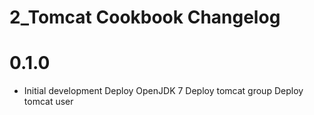 # 2_Tomcat Cookbook Changelog

# 0.1.0

- Initial development
  Deploy OpenJDK 7
  Deploy tomcat group
  Deploy tomcat user
